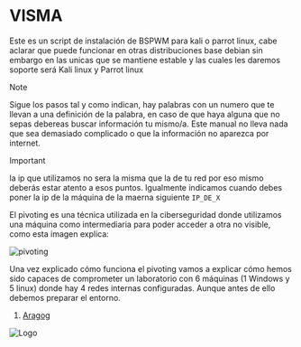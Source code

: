 # VISMA 
Este es un script de instalación de BSPWM para kali o parrot linux, cabe aclarar que puede funcionar en otras distribuciones base debian sin embargo en las unicas que se mantiene estable y las cuales les daremos soporte será Kali linux y Parrot linux

> [!NOTE]
> Sigue los pasos tal y como indican, hay palabras con un numero que te llevan a una definición de la palabra, en caso de que haya alguna que no sepas debereas buscar información tu mismo/a. Este manual no lleva nada que sea demasiado complicado o que la información no aparezca por internet.

> [!IMPORTANT]
> la ip que utilizamos no sera la misma que la de tu red por eso mismo deberás estar atento a esos puntos. Igualmente indicamos cuando debes poner la ip de la máquina de la maerna siguiente `IP_DE_X`


El pivoting es una técnica utilizada en la ciberseguridad donde utilizamos una máquina como intermediaria para poder acceder a otra no visible, como esta imagen explica:

![pivoting](https://github.com/Vicctoriaa/VISMA/assets/153718557/833fbfe8-aac0-4f85-af1e-6f603126766e)


Una vez explicado cómo funciona el pivoting vamos a explicar cómo hemos sido capaces de comprometer un laboratorio con 6 máquinas (1 Windows y 5 linux) donde hay 4 redes internas configuradas. Aunque antes de ello debemos preparar el entorno.
1. [Aragog](https://github.com/Vicctoriaa/VISMA/blob/main/aragog.md)

![Logo](https://github.com/Vicctoriaa/VISMA/assets/153718557/709a7a76-0ddf-425d-8e21-fc5574c472fb=200x)


      
